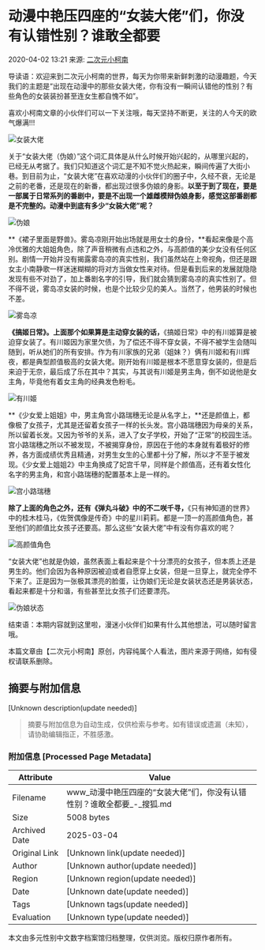 # 动漫中艳压四座的“女装大佬”们，你没有认错性别？谁敢全都要

2020-04-02 13:21 来源: [二次元小柯南](https://www.sohu.com/a/385030928_120458682?spm=smpc.content-abroad.content.1.1737581026177Ygpeat9)

导读语：欢迎来到二次元小柯南的世界，每天为你带来新鲜刺激的动漫趣题，今天我们的主题是“出现在动漫中的那些女装大佬，你有没有一瞬间认错他的性别？有些角色的女装装扮甚至连女生都自愧不如”。

喜欢小柯南文章的小伙伴们可以一下关注哦，每天坚持不断更，关注的人今天的欧气爆满!!!

![女装大佬](http://5b0988e595225.cdn.sohucs.com/images/20200402/f05770baae034eb4924e5c0f3f84eadf.png)

关于“女装大佬（伪娘）”这个词汇具体是从什么时候开始兴起的，从哪里兴起的，已经无从考据了。我们只知道这个词汇是不知不觉火热起来，瞬间传遍了大街小巷。到目前为止，“女装大佬”在喜欢动漫的小伙伴们的圈子中，久经不衰，无论是之前的老番，还是现在的新番，都出现过很多伪娘的身影。**以至于到了现在，要是一部属于日常系列的番剧中，要是不出现一个雄雌模辩伪娘身影，感觉这部番剧都是不完整的。动漫中到底有多少“女装大佬”呢？**

![伪娘](http://5b0988e595225.cdn.sohucs.com/images/20200402/a42963ca79b44289953ad3c2be82d707.png)

**《裙子里面是野兽》。雾岛凉刚开始出场就是用女士的身份，**看起来像是个高冷优雅的大姐姐角色，除了声音稍微有点违和之外，与高颜值的美少女没有任何区别。剧情一开始并没有揭露雾岛凉的真实性别，我们虽然站在上帝视角，但还是跟女主小南静歌一样迷迷糊糊的将对方当做女性来对待。但是看到后来的发展就隐隐发现有些不对劲了，加上番剧名字的引导，我们就会猜到雾岛凉的真实性别了。但不得不说，雾岛凉女装的时候，也是个比较少见的美人。当然了，他男装的时候也不差。

![雾岛凉](http://5b0988e595225.cdn.sohucs.com/images/20200402/5382909dee4d40fc9facb0f5d051ce47.png)

**《搞姬日常》。上面那个如果算是主动穿女装的话，**《搞姬日常》中的有川姬算是被迫穿女装了。有川姬因为家里欠债，为了偿还不得不穿女装，不得不被学生会随叫随到，听从她们的所有安排。作为有川家族的兄弟（姐妹？）俩有川姬和有川辉夜，都是典型颜值极高的女装大佬。刚开始有川姬是根本不愿意穿女装的，但是后来迫于无奈，最后成了乐在其中？其实，与其说有川姬是男主角，倒不如说他是女主角，毕竟他有着女主角的经典发色粉毛。

![有川姬](http://5b0988e595225.cdn.sohucs.com/images/20200402/9f83bb3038e24429a06c629d2b0ff067.png)

**《少女爱上姐姐》中，男主角宫小路瑞穗无论是从名字上，**还是颜值上，都像极了女孩子，尤其是还留着女孩子一样的长头发。宫小路瑞穗因为母亲的关系，所以留着长发。又因为爷爷的关系，进入了女子学校，开始了“正常”的校园生活。宫小路瑞穗之所以不被发现，不被揭穿身份，原因在于他的本身就有着极好的修养，各方面成绩优秀且精通，对男生女生的心里都十分了解，所以才不至于被发现。《少女爱上姐姐2》中主角换成了妃宫千早，同样是个颜值高，还有着女性化名字的男主角，和宫小路瑞穗的配置基本上是一样的。

![宫小路瑞穗](http://5b0988e595225.cdn.sohucs.com/images/20200402/101b501542da4ce88f5ca517a48f3d0f.png)

**除了上面的角色之外，还有《弹丸斗破》中的不二咲千寻，**《只有神知道的世界》中的桂木桂马，《佐贺偶像是传奇》中的星川莉莉。都是一顶一的高颜值角色，甚至他们的颜值比女孩子还要高。那么这些“女装大佬”中有没有你喜欢的呢？

![高颜值角色](http://5b0988e595225.cdn.sohucs.com/images/20200402/fe459dcc50f54d15944cecd371664c50.png)

“女装大佬”也就是伪娘，虽然表面上看起来是个十分漂亮的女孩子，但本质上还是男生的。他们会因为各种原因被迫或者自愿穿上女装，但是一旦穿上，就完全停不下来了。正是因为一张极其漂亮的脸蛋，让伪娘们无论是女装状态还是男装状态，看起来都是十分和谐，有些甚至比女孩子们还要漂亮。

![伪娘状态](http://5b0988e595225.cdn.sohucs.com/images/20200402/71575ca39f824b308aed7e998e6d67b3.png)

结束语：本期内容就到这里啦，漫迷小伙伴们如果有什么其他想法，可以随时留言哦。

本篇文章由【二次元小柯南】原创，内容纯属个人看法，图片来源于网络，如有侵权请联系删除。
<!-- tcd_original_link https://www.sohu.com/a/385030928_120458682 -->


## 摘要与附加信息

<!-- tcd_abstract -->
[Unknown description(update needed)]
<!-- tcd_abstract_end -->

> 摘要与附加信息为自动生成，仅供检索与参考。如有错误或遗漏（未知），请协助编辑指正，不胜感激。

### 附加信息 [Processed Page Metadata]

| Attribute       | Value                                  |
|-----------------|----------------------------------------|
| Filename        | www_动漫中艳压四座的“女装大佬”们，你没有认错性别？谁敢全都要_-_搜狐.md                             |
| Size            | 5008 bytes                           |
| Archived Date   | 2025-03-04                             |
| Original Link   | [Unknown link(update needed)]                       |
| Author          | [Unknown author(update needed)]                               |
| Region          | [Unknown region(update needed)]                               |
| Date            | [Unknown date(update needed)]                                 |
| Tags            | [Unknown tags(update needed)]                                 |
| Evaluation            | [Unknown type(update needed)]                                 |
<!-- tcd_table_end -->

本文由多元性别中文数字档案馆归档整理，仅供浏览。版权归原作者所有。
